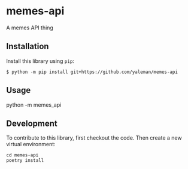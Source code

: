 # memes-api

A memes API thing

## Installation

Install this library using `pip`:

    $ python -m pip install git+https://github.com/yaleman/memes-api

## Usage

python -m memes_api

## Development

To contribute to this library, first checkout the code. Then create a new virtual environment:

    cd memes-api
    poetry install
